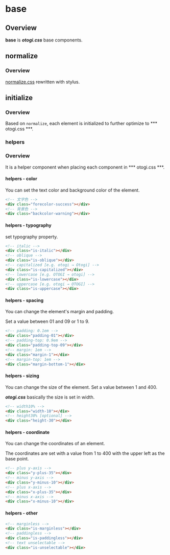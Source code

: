 # base

## Overview

**base** is ***otogi.css*** base components.

## normalize

### Overview

[normalize.css](https://necolas.github.io/normalize.css/) rewritten with stylus.

## initialize

### Overview

Based on `normalize`, each element is initialized to further optimize to *** otogi.css ***.

### helpers

### Overview

It is a helper component when placing each component in *** otogi.css ***.

#### helpers - color

You can set the text color and background color of the element.

```html
<!-- 文字色 -->
<div class="forecolor-success"></div>
<!-- 背景色 -->
<div class="backcolor-warning"></div>
```

#### helpers - typography

set typography property.

```html
<!-- italic -->
<div class="is-italic"></div>
<!-- oblique -->
<div class="is-oblique"></div>
<!-- capitalized [e.g. otogi → Otogi] -->
<div class="is-capitalized"></div>
<!-- lowercase [e.g. OTOGI → otogi] -->
<div class="is-lowercase"></div>
<!-- uppercase [e.g. otogi → OTOGI] -->
<div class="is-uppercase"></div>
```

#### helpers - spacing

You can change the element's margin and padding.

Set a value between 01 and 09 or 1 to 9.

```html
<!-- padding: 0.1em -->
<div class="padding-01"></div>
<!-- padding-top: 0.9em -->
<div class="padding-top-09"></div>
<!-- margin: 1em -->
<div class="margin-1"></div>
<!-- margin-top: 1em -->
<div class="margin-bottom-1"></div>
```

#### helpers - sizing

You can change the size of the element. Set a value between 1 and 400.

***otogi.css*** basically the size is set in width.

```html
<!-- width10% -->
<div class="width-10"></div>
<!-- height30% [optional] -->
<div class="height-30"></div>
```

#### helpers - coordinate

You can change the coordinates of an element.

The coordinates are set with a value from 1 to 400 with the upper left as the base point.

```html
<!-- plus y-axis -->
<div class="y-plus-35"></div>
<!-- minus y-axis -->
<div class="y-minus-10"></div>
<!-- plus x-axis -->
<div class="x-plus-35"></div>
<!-- minus x-axis -->
<div class="x-minus-10"></div>
```

#### helpers - other

```html
<!-- marginless -->
<div class="is-marginless"></div>
<!-- paddingless -->
<div class="is-paddingless"></div>
<!-- text unselectable -->
<div class="is-unselectable"></div>
```
